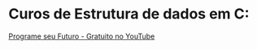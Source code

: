 # Curos de Estrutura de dados em C:

[Programe seu Futuro - Gratuito no YouTube](https://www.youtube.com/playlist?list=PLqJK4Oyr5WSjQ584hwqaHJYDpDcYqS-HK)